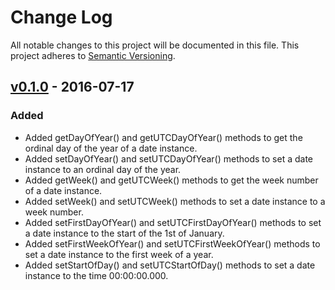 # Change Log
All notable changes to this project will be documented in this file.
This project adheres to [Semantic Versioning](http://semver.org/).


## [v0.1.0] - 2016-07-17

### Added

- Added getDayOfYear() and getUTCDayOfYear() methods to get the ordinal day of the year of a date instance.
- Added setDayOfYear() and setUTCDayOfYear() methods to set a date instance to an ordinal day of the year.
- Added getWeek() and getUTCWeek() methods to get the week number of a date instance.
- Added setWeek() and setUTCWeek() methods to set a date instance to a week number.
- Added setFirstDayOfYear() and setUTCFirstDayOfYear() methods to set a date instance to the start of the 1st of January.
- Added setFirstWeekOfYear() and setUTCFirstWeekOfYear() methods to set a date instance to the first week of a year.
- Added setStartOfDay() and setUTCStartOfDay() methods to set a date instance to the time 00:00:00.000.

[Latest]: https://github.com/MrSlide/ExtDate/tree/master
[Unreleased]: https://github.com/MrSlide/ExtDate/tree/develop
[v0.1.0]: https://github.com/MrSlide/ExtDate/tree/v0.1.0
